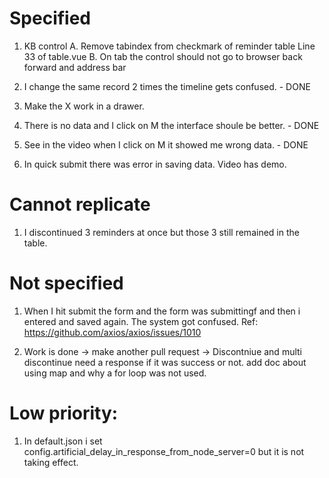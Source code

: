 # Specified

1. KB control
   A. Remove tabindex from checkmark of reminder table Line 33 of table.vue
   B. On tab the control should not go to browser back forward and address bar

2. I change the same record 2 times the timeline gets confused. - DONE

3. Make the X work in a drawer.

4. There is no data and I click on M the interface shoule be better. - DONE

5. See in the video when I click on M it showed me wrong data. - DONE

6. In quick submit there was error in saving data. Video has demo.

# Cannot replicate

1. I discontinued 3 reminders at once but those 3 still remained in the table.

# Not specified

1. When I hit submit the form and the form was submittingf and then i entered and saved again. The system got confused.
   Ref: https://github.com/axios/axios/issues/1010

2. Work is done -> make another pull request -> Discontniue and multi discontinue need a response if it was success or not.
   add doc about using map and why a for loop was not used.

# Low priority:

1. In default.json i set config.artificial_delay_in_response_from_node_server=0 but it is not taking effect.
